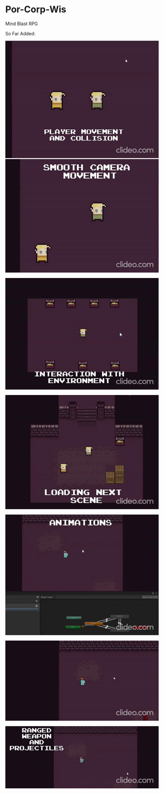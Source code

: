 # Por-Corp-Wis
Mind Blast RPG

So Far Added:

![](https://github.com/ozanpempegul/Por-Corp-Wis/blob/main/gifs/player_movement_and_collision.gif)    ![](https://github.com/ozanpempegul/Por-Corp-Wis/blob/main/gifs/smooth_camera_movement.gif)

![](https://github.com/ozanpempegul/Por-Corp-Wis/blob/main/gifs/interaction_with_environment.gif)

![](https://github.com/ozanpempegul/Por-Corp-Wis/blob/main/gifs/loading_next_scene.gif)

![](https://github.com/ozanpempegul/Por-Corp-Wis/blob/main/gifs/animations.gif)

![](https://github.com/ozanpempegul/Por-Corp-Wis/blob/main/gifs/help!.gif)

![](https://github.com/ozanpempegul/Por-Corp-Wis/blob/main/gifs/ranged_weapon_and_projectiles.gif)
